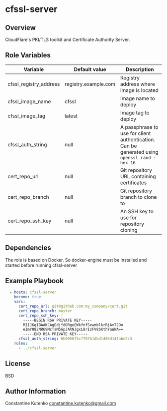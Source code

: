 # cfssl-server

## Overview

CloudFlare's PKI/TLS toolkit and Certificate Authority Server.

## Role Variables

| Variable | Default value | Description |
| -------- | ------------- | ----------- |
| cfssl_registry_address | registry.example.com | Registry address where image is located |
| cfssl_image_name  | cfssl  | Image name to deploy |
| cfssl_image_tag   | latest | Image tag to deploy  |
| cfssl_auth_string | null   | A passphrase to use for client authentication. Can be generated using ```openssl rand -hex 16``` |
| cert_repo_url     | null   | Git repository URL containing certificates |
| cert_repo_branch  | null   | Git repository branch to clone to |
| cert_repo_ssh_key | null   | An SSH key to use for repository cloning |

## Dependencies

The role is based on Docker. So docker-engine must be installed and started before running cfssl-server

## Example Playbook

```yaml
  - hosts: cfssl-server
    become: true
    vars:
      cert_repo_url: git@github.com:my_company/cert.git
      cert_repo_branch: master
      cert_repo_ssh_key: |
        -----BEGIN RSA PRIVATE KEY-----
        MIIJKgIBAAKCAgEdjfdDRgeEWkfnfSewmblkrRjAvTJOo
        eImY082NR69McTsM5GpJAXNJgxL8rIzFV8bKthYaWWA==
        -----END RSA PRIVATE KEY-----
      cfssl_auth_string: 6b0050f5cf707b1dbd1466d14fabe2c3
    roles:
      - ../cfssl-server
```

## License

BSD

## Author Information

Constantine Kutenko <constantine.kutenko@gmail.com>
